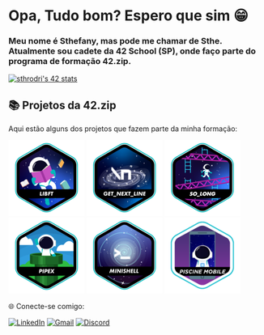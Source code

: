 # Opa, Tudo bom? Espero que sim 😁

### Meu nome é Sthefany, mas pode me chamar de Sthe. Atualmente sou cadete da 42 School (SP), onde faço parte do programa de formação 42.zip.

[![sthrodri's 42 stats](https://badge.mediaplus.ma/landscapes/sthrodri?1337Badge=off&UM6P=off)](https://github.com/sthrodri)

## 📚 Projetos da 42.zip
 Aqui estão alguns dos projetos que fazem parte da minha formação:
 
[![LIBFT](badges/libfte.png)](https://github.com/Sthrodri/42_school/tree/main/Libft)
[![GNL](badges/get_next_linee.png)](https://github.com/Sthrodri/42_school/tree/main/Get_next_line)
[![SO_LONG](badges/so_longe.png)](https://github.com/Sthrodri/42_school/tree/main/So_long)
[![PIPEX](badges/pipexe.png)](https://github.com/Sthrodri/42_school/tree/main/Pipex)
![MINISHELL](badges/minishelle.png)
![MOBILE](badges/mobilee.png)

🌐 Conecte-se comigo:

[![LinkedIn](https://img.shields.io/badge/LinkedIn-0077B5?style=for-the-badge&logo=linkedin&logoColor=white)](https://www.linkedin.com/in/sthefany-rodrigues-silva-11464129a/?utm_source=share&utm_campaign=share_via&utm_content=profile&utm_medium=android_app)
[![Gmail](https://img.shields.io/badge/Gmail-D14836?style=for-the-badge&logo=gmail&logoColor=white)](mailto:sthefanysilvaakn@gmail.com)
[![Discord](https://img.shields.io/badge/Discord-7289DA?style=for-the-badge&logo=discord&logoColor=white)](https://discord.com/users/1068325583764865055)

